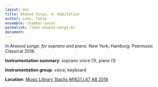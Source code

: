 ```yaml
---
layout: mei
title: Atwood Songs, 4. Habitation
author: León, Tania
ensemble: chamber-vocal
permalink: /leon-atwood-songs-4/
document: 
---
```


In *Atwood songs: for soprano and piano.* New York; Hamburg: Peermusic Classical 2018.

**Instrumentation summary**: soprano voice (1), piano (1) 

**Instrumentation group**: voice, keyboard

**Location**: <a href="https://tufts.primo.exlibrisgroup.com/permalink/01TUN_INST/1kc9gia/alma991018215939203851" target="_blank">Music Library Stacks M1621.L47 A8 2018</a>